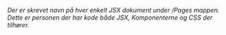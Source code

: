 *Der er skrevet navn på hver enkelt JSX dokument under /Pages mappen. Dette er personen der har kode både JSX, Komponenterne og CSS der tilhører.*

